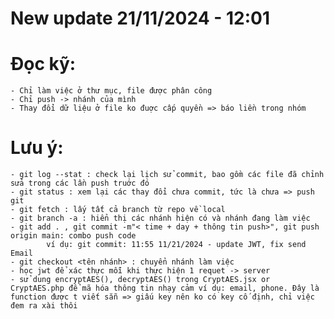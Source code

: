 # New update 21/11/2024 - 12:01

# Đọc kỹ:
    - Chỉ làm việc ở thư mục, file được phân công
    - Chỉ push -> nhánh của mình
    - Thay đổi dữ liệu ở file ko đuợc cấp quyền => báo liền trong nhóm

# Lưu ý:
    - git log --stat : check lại lịch sử commit, bao gồm các file đã chỉnh sửa trong các lần push truớc đó
    - git status : xem lại các thay đổi chưa commit, tức là chưa => push git
    - git fetch : lấy tất cả branch từ repo về local
    - git branch -a : hiển thị các nhánh hiện có và nhánh đang làm việc
    - git add . , git commit -m"< time + day + thông tin push>", git push origin main: combo push code
		    ví dụ: git commit: 11:55 11/21/2024 - update JWT, fix send Email
    - git checkout <tên nhánh> : chuyển nhánh làm việc
    - học jwt để xác thực mỗi khi thực hiện 1 requet -> server
    - sử dung encryptAES(), decryptAES() trong CryptAES.jsx or CryptAES.php để mã hóa thông tin nhạy cảm ví dụ: email, phone. Đây là function được t viết sẵn => giấu key nên ko có key cố định, chỉ việc đem ra xài thôi